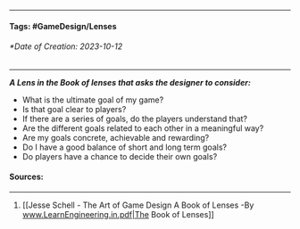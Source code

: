 __________________________________________________________________________
#### **Tags:** #GameDesign/Lenses  
###### *Date of Creation: 2023-10-12
__________________________________________________________________________

***A Lens in the Book of lenses that asks the designer to consider:***
- What is the ultimate goal of my game?
- Is that goal clear to players?
- If there are a series of goals, do the players understand that?
- Are the different goals related to each other in a meaningful way?
- Are my goals concrete, achievable and rewarding?
- Do I have a good balance of short and long term goals?
- Do players have a chance to decide their own goals?
#### Sources:
__________________________________________________________________________
1. [[Jesse Schell - The Art of Game Design A Book of Lenses -By www.LearnEngineering.in.pdf|The Book of Lenses]]